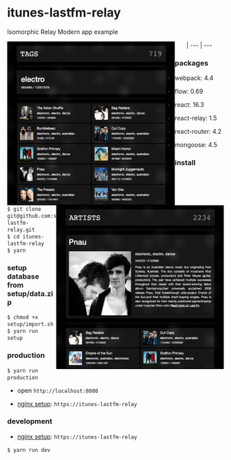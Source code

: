# itunes-lastfm-relay

Isomorphic Relay Modern app example

<p align="center">
	<img src="/src/images/screenshot-01.png" align="left" height="380" width="390"> | <img src="/src/images/screenshot-02.png" align="right" height="380" width="390">
	--- | ---
</p>


### packages

* webpack: 4.4

* flow: 0.69

* react: 16.3

* react-relay: 1.5

* react-router: 4.2

* mongoose: 4.5

### install

```
$ git clone git@github.com:slopen/itunes-lastfm-relay.git
$ cd itunes-lastfm-relay
$ yarn

```

### setup database from setup/data.zip

```
$ chmod +x setup/import.sh
$ yarn run setup

```

### production

```
$ yarn run production
```

* open `http://localhost:8080`

* [nginx setup](/nginx): `https://itunes-lastfm-relay`

### development

* [nginx setup](/nginx): `https://itunes-lastfm-relay`

```
$ yarn run dev
```
